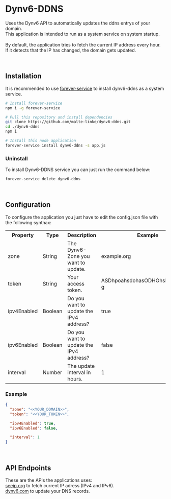 # Dynv6-DDNS

Uses the Dynv6 API to automatically updates the ddns entrys of your domain.</br>
This application is intended to run as a system service on system startup.</br>
</br>
By default, the application tries to fetch the current IP address every hour.</br>
If it detects that the IP has changed, the domain gets updated.</br>

</br>

## Installation

It is recommended to use <a href="https://www.npmjs.com/package/forever-service">forever-service</a> to install dynv6-ddns as a system service.

```bash
# Install forever-service
npm i -g forever-service

# Pull this repository and install dependencies
git clone https://github.com/malte-linke/dynv6-ddns.git
cd ./dynv6-ddns
npm i

# Install this node application
forever-service install dynv6-ddns -s app.js
```

### Uninstall

To install Dynv6-DDNS service you can just run the command below:

```bash
forever-service delete dynv6-ddns
```

</br>

## Configuration

To configure the application you just have to edit the config.json file with the following synthax:

<table>
  <tr><th>Property</th><th>Type</th><th>Description</th><th>Example</th></tr>
  <tr><td>zone</td><td>String</td><td>The Dynv6-Zone you want to update.</td><td>example.org</td></tr>
  <tr><td>token</td><td>String</td><td>Your access token.</td><td>ASDhpoahsdohasODHOhsDASohooA-g</td></tr>
  <tr><td>ipv4Enabled</td><td>Boolean</td><td>Do you want to update the IPv4 address?</td><td>true</td></tr>
  <tr><td>ipv6Enabled</td><td>Boolean</td><td>Do you want to update the IPv4 address?</td><td>false</td></tr>
  <tr><td>interval</td><td>Number</td><td>The update interval in hours.</td><td>1</td></tr>
</table>

### Example

```json
{
  "zone": "<<YOUR_DOMAIN>>",
  "token": "<<YOUR_TOKEN>>",

  "ipv4Enabled": true,
  "ipv6Enabled": false,

  "interval": 1
}
```

</br>

## API Endpoints

These are the APIs the applications uses:</br>
<a href="https://seeip.org/">seeip.org</a> to fetch current IP adress (IPv4 and IPv6).</br>
<a href="https://dynv6.com/">dynv6.com</a> to update your DNS records.</br>
